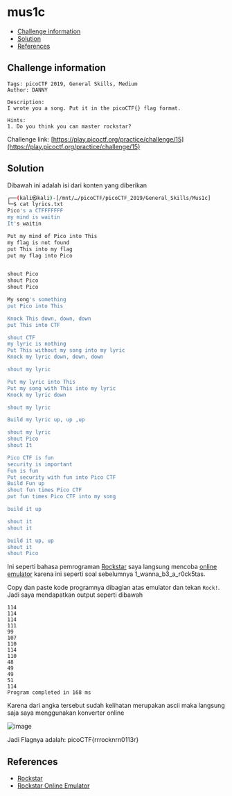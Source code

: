 # mus1c

- [Challenge information](#challenge-information)
- [Solution](#solution)
- [References](#references)

## Challenge information
```
Tags: picoCTF 2019, General Skills, Medium
Author: DANNY

Description:
I wrote you a song. Put it in the picoCTF{} flag format.

Hints:
1. Do you think you can master rockstar?
```
Challenge link: [https://play.picoctf.org/practice/challenge/15](https://play.picoctf.org/practice/challenge/15)

## Solution

Dibawah ini adalah isi dari konten yang diberikan
```bash
┌──(kali㉿kali)-[/mnt/…/picoCTF/picoCTF_2019/General_Skills/Mus1c]
└─$ cat lyrics.txt              
Pico's a CTFFFFFFF
my mind is waitin
It's waitin

Put my mind of Pico into This
my flag is not found
put This into my flag
put my flag into Pico


shout Pico
shout Pico
shout Pico

My song's something
put Pico into This

Knock This down, down, down
put This into CTF

shout CTF
my lyric is nothing
Put This without my song into my lyric
Knock my lyric down, down, down

shout my lyric

Put my lyric into This
Put my song with This into my lyric
Knock my lyric down

shout my lyric

Build my lyric up, up ,up

shout my lyric
shout Pico
shout It

Pico CTF is fun
security is important
Fun is fun
Put security with fun into Pico CTF
Build Fun up
shout fun times Pico CTF
put fun times Pico CTF into my song

build it up

shout it
shout it

build it up, up
shout it
shout Pico
```

Ini seperti bahasa pemrograman [Rockstar](https://esolangs.org/wiki/Rockstar) saya langsung mencoba [online emulator](https://codewithrockstar.com/online) karena ini seperti soal sebelumnya 1_wanna_b3_a_r0ck5tas.

Copy dan paste kode programnya dibagian atas emulator dan tekan `Rock!`.  
Jadi saya mendapatkan output seperti dibawah
```
114
114
114
111
99
107
110
114
110
48
49
49
51
114
Program completed in 168 ms
```

Karena dari angka tersebut sudah kelihatan merupakan ascii maka langsung saja saya menggunakan konverter online 

![image](https://github.com/user-attachments/assets/9152d8df-b37f-4dd6-a3fb-e12caf25707a)

Jadi Flagnya adalah: picoCTF{rrrocknrn0113r}

## References

- [Rockstar](https://esolangs.org/wiki/Rockstar)
- [Rockstar Online Emulator](https://codewithrockstar.com/online)
